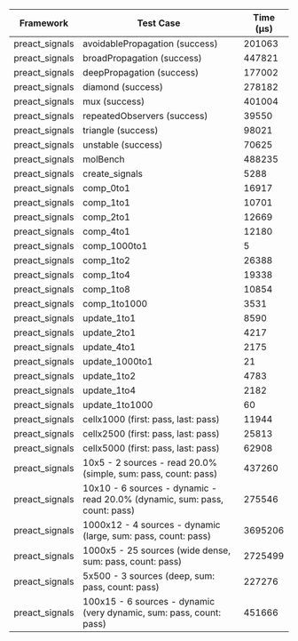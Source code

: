 | Framework | Test Case | Time (μs) |
| --- | --- | --- |
| preact_signals | avoidablePropagation (success) | 201063 |
| preact_signals | broadPropagation (success) | 447821 |
| preact_signals | deepPropagation (success) | 177002 |
| preact_signals | diamond (success) | 278182 |
| preact_signals | mux (success) | 401004 |
| preact_signals | repeatedObservers (success) | 39550 |
| preact_signals | triangle (success) | 98021 |
| preact_signals | unstable (success) | 70625 |
| preact_signals | molBench | 488235 |
| preact_signals | create_signals | 5288 |
| preact_signals | comp_0to1 | 16917 |
| preact_signals | comp_1to1 | 10701 |
| preact_signals | comp_2to1 | 12669 |
| preact_signals | comp_4to1 | 12180 |
| preact_signals | comp_1000to1 | 5 |
| preact_signals | comp_1to2 | 26388 |
| preact_signals | comp_1to4 | 19338 |
| preact_signals | comp_1to8 | 10854 |
| preact_signals | comp_1to1000 | 3531 |
| preact_signals | update_1to1 | 8590 |
| preact_signals | update_2to1 | 4217 |
| preact_signals | update_4to1 | 2175 |
| preact_signals | update_1000to1 | 21 |
| preact_signals | update_1to2 | 4783 |
| preact_signals | update_1to4 | 2182 |
| preact_signals | update_1to1000 | 60 |
| preact_signals | cellx1000 (first: pass, last: pass) | 11944 |
| preact_signals | cellx2500 (first: pass, last: pass) | 25813 |
| preact_signals | cellx5000 (first: pass, last: pass) | 62908 |
| preact_signals | 10x5 - 2 sources - read 20.0% (simple, sum: pass, count: pass) | 437260 |
| preact_signals | 10x10 - 6 sources - dynamic - read 20.0% (dynamic, sum: pass, count: pass) | 275546 |
| preact_signals | 1000x12 - 4 sources - dynamic (large, sum: pass, count: pass) | 3695206 |
| preact_signals | 1000x5 - 25 sources (wide dense, sum: pass, count: pass) | 2725499 |
| preact_signals | 5x500 - 3 sources (deep, sum: pass, count: pass) | 227276 |
| preact_signals | 100x15 - 6 sources - dynamic (very dynamic, sum: pass, count: pass) | 451666 |
